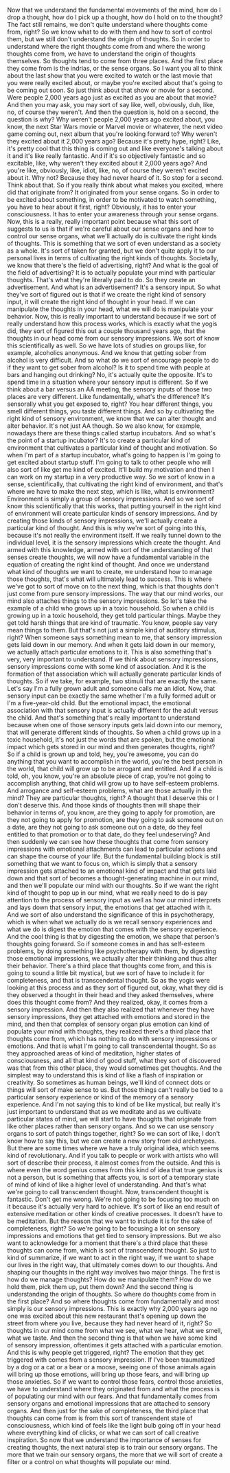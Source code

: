  Now that we understand the fundamental movements of the mind, how do I drop a thought, how do I pick up a thought, how do I hold on to the thought? The fact still remains, we don't quite understand where thoughts come from, right? So we know what to do with them and how to sort of control them, but we still don't understand the origin of thoughts. So in order to understand where the right thoughts come from and where the wrong thoughts come from, we have to understand the origin of thoughts themselves. So thoughts tend to come from three places. And the first place they come from is the indrias, or the sense organs. So I want you all to think about the last show that you were excited to watch or the last movie that you were really excited about, or maybe you're excited about that's going to be coming out soon. So just think about that show or movie for a second. Were people 2,000 years ago just as excited as you are about that movie? And then you may ask, you may sort of say like, well, obviously, duh, like, no, of course they weren't. And then the question is, hold on a second, the question is why? Why weren't people 2,000 years ago excited about, you know, the next Star Wars movie or Marvel movie or whatever, the next video game coming out, next album that you're looking forward to? Why weren't they excited about it 2,000 years ago? Because it's pretty hype, right? Like, it's pretty cool that this thing is coming out and like everyone's talking about it and it's like really fantastic. And if it's so objectively fantastic and so excitable, like, why weren't they excited about it 2,000 years ago? And you're like, obviously, like, idiot, like, no, of course they weren't excited about it. Why not? Because they had never heard of it. So stop for a second. Think about that. So if you really think about what makes you excited, where did that originate from? It originated from your sense organs. So in order to be excited about something, in order to be motivated to watch something, you have to hear about it first, right? Obviously, it has to enter your consciousness. It has to enter your awareness through your sense organs. Now, this is a really, really important point because what this sort of suggests to us is that if we're careful about our sense organs and how to control our sense organs, what we'll actually do is cultivate the right kinds of thoughts. This is something that we sort of even understand as a society as a whole. It's sort of taken for granted, but we don't quite apply it to our personal lives in terms of cultivating the right kinds of thoughts. Societally, we know that there's the field of advertising, right? And what is the goal of the field of advertising? It is to actually populate your mind with particular thoughts. That's what they're literally paid to do. So they create an advertisement. And what is an advertisement? It's a sensory input. So what they've sort of figured out is that if we create the right kind of sensory input, it will create the right kind of thought in your head. If we can manipulate the thoughts in your head, what we will do is manipulate your behavior. Now, this is really important to understand because if we sort of really understand how this process works, which is exactly what the yogis did, they sort of figured this out a couple thousand years ago, that the thoughts in our head come from our sensory impressions. We sort of know this scientifically as well. So we have lots of studies on groups like, for example, alcoholics anonymous. And we know that getting sober from alcohol is very difficult. And so what do we sort of encourage people to do if they want to get sober from alcohol? Is it to spend time with people at bars and hanging out drinking? No, it's actually quite the opposite. It's to spend time in a situation where your sensory input is different. So if we think about a bar versus an AA meeting, the sensory inputs of those two places are very different. Like fundamentally, what's the difference? It's sensorally what you get exposed to, right? You hear different things, you smell different things, you taste different things. And so by cultivating the right kind of sensory environment, we know that we can alter thought and alter behavior. It's not just AA though. So we also know, for example, nowadays there are these things called startup incubators. And so what's the point of a startup incubator? It's to create a particular kind of environment that cultivates a particular kind of thought and motivation. So when I'm part of a startup incubator, what's going to happen is I'm going to get excited about startup stuff. I'm going to talk to other people who will also sort of like get me kind of excited. It'll build my motivation and then I can work on my startup in a very productive way. So we sort of know in a sense, scientifically, that cultivating the right kind of environment, and that's where we have to make the next step, which is like, what is environment? Environment is simply a group of sensory impressions. And so we sort of know this scientifically that this works, that putting yourself in the right kind of environment will create particular kinds of sensory impressions. And by creating those kinds of sensory impressions, we'll actually create a particular kind of thought. And this is why we're sort of going into this, because it's not really the environment itself. If we really tunnel down to the individual level, it is the sensory impressions which create the thought. And armed with this knowledge, armed with sort of the understanding of that senses create thoughts, we will now have a fundamental variable in the equation of creating the right kind of thought. And once we understand what kind of thoughts we want to create, we understand how to manage those thoughts, that's what will ultimately lead to success. This is where we've got to sort of move on to the next thing, which is that thoughts don't just come from pure sensory impressions. The way that our mind works, our mind also attaches things to the sensory impressions. So let's take the example of a child who grows up in a toxic household. So when a child is growing up in a toxic household, they get told particular things. Maybe they get told harsh things that are kind of traumatic. You know, people say very mean things to them. But that's not just a simple kind of auditory stimulus, right? When someone says something mean to me, that sensory impression gets laid down in our memory. And when it gets laid down in our memory, we actually attach particular emotions to it. This is also something that's very, very important to understand. If we think about sensory impressions, sensory impressions come with some kind of association. And it is the formation of that association which will actually generate particular kinds of thoughts. So if we take, for example, two stimuli that are exactly the same. Let's say I'm a fully grown adult and someone calls me an idiot. Now, that sensory input can be exactly the same whether I'm a fully formed adult or I'm a five-year-old child. But the emotional impact, the emotional association with that sensory input is actually different for the adult versus the child. And that's something that's really important to understand because when one of those sensory inputs gets laid down into our memory, that will generate different kinds of thoughts. So when a child grows up in a toxic household, it's not just the words that are spoken, but the emotional impact which gets stored in our mind and then generates thoughts, right? So if a child is grown up and told, hey, you're awesome, you can do anything that you want to accomplish in the world, you're the best person in the world, that child will grow up to be arrogant and entitled. And if a child is told, oh, you know, you're an absolute piece of crap, you're not going to accomplish anything, that child will grow up to have self-esteem problems. And arrogance and self-esteem problems, what are those actually in the mind? They are particular thoughts, right? A thought that I deserve this or I don't deserve this. And those kinds of thoughts then will shape their behavior in terms of, you know, are they going to apply for promotion, are they not going to apply for promotion, are they going to ask someone out on a date, are they not going to ask someone out on a date, do they feel entitled to that promotion or to that date, do they feel undeserving? And then suddenly we can see how these thoughts that come from sensory impressions with emotional attachments can lead to particular actions and can shape the course of your life. But the fundamental building block is still something that we want to focus on, which is simply that a sensory impression gets attached to an emotional kind of impact and that gets laid down and that sort of becomes a thought-generating machine in our mind, and then we'll populate our mind with our thoughts. So if we want the right kind of thought to pop up in our mind, what we really need to do is pay attention to the process of sensory input as well as how our mind interprets and lays down that sensory input, the emotions that get attached with it. And we sort of also understand the significance of this in psychotherapy, which is when what we actually do is we recall sensory experiences and what we do is digest the emotion that comes with the sensory experience. And the cool thing is that by digesting the emotion, we shape that person's thoughts going forward. So if someone comes in and has self-esteem problems, by doing something like psychotherapy with them, by digesting those emotional impressions, we actually alter their thinking and thus alter their behavior. There's a third place that thoughts come from, and this is going to sound a little bit mystical, but we sort of have to include it for completeness, and that is transcendental thought. So as the yogis were looking at this process and as they sort of figured out, okay, what they did is they observed a thought in their head and they asked themselves, where does this thought come from? And they realized, okay, it comes from a sensory impression. And then they also realized that whenever they have sensory impressions, they get attached with emotions and stored in the mind, and then that complex of sensory organ plus emotion can kind of populate your mind with thoughts, they realized there's a third place that thoughts come from, which has nothing to do with sensory impressions or emotions. And that is what I'm going to call transcendental thought. So as they approached areas of kind of meditation, higher states of consciousness, and all that kind of good stuff, what they sort of discovered was that from this other place, they would sometimes get thoughts. And the simplest way to understand this is kind of like a flash of inspiration or creativity. So sometimes as human beings, we'll kind of connect dots or things will sort of make sense to us. But those things can't really be tied to a particular sensory experience or kind of the memory of a sensory experience. And I'm not saying this to kind of be like mystical, but really it's just important to understand that as we meditate and as we cultivate particular states of mind, we will start to have thoughts that originate from like other places rather than sensory organs. And so we can use sensory organs to sort of patch things together, right? So we can sort of like, I don't know how to say this, but we can create a new story from old archetypes. But there are some times where we have a truly original idea, which seems kind of revolutionary. And if you talk to people or work with artists who will sort of describe their process, it almost comes from the outside. And this is where even the word genius comes from this kind of idea that true genius is not a person, but is something that affects you, is sort of a temporary state of mind of kind of like a higher level of understanding. And that's what we're going to call transcendent thought. Now, transcendent thought is fantastic. Don't get me wrong. We're not going to be focusing too much on it because it's actually very hard to achieve. It's sort of like an end result of extensive meditation or other kinds of creative processes. It doesn't have to be meditation. But the reason that we want to include it is for the sake of completeness, right? So we're going to be focusing a lot on sensory impressions and emotions that get tied to sensory impressions. But we also want to acknowledge for a moment that there's a third place that these thoughts can come from, which is sort of transcendent thought. So just to kind of summarize, if we want to act in the right way, if we want to shape our lives in the right way, that ultimately comes down to our thoughts. And shaping our thoughts in the right way involves two major things. The first is how do we manage thoughts? How do we manipulate them? How do we hold them, pick them up, put them down? And the second thing is understanding the origin of thoughts. So where do thoughts come from in the first place? And so where thoughts come from fundamentally and most simply is our sensory impressions. This is exactly why 2,000 years ago no one was excited about this new restaurant that's opening up down the street from where you live, because they had never heard of it, right? So thoughts in our mind come from what we see, what we hear, what we smell, what we taste. And then the second thing is that when we have some kind of sensory impression, oftentimes it gets attached with a particular emotion. And this is why people get triggered, right? The emotion that they get triggered with comes from a sensory impression. If I've been traumatized by a dog or a cat or a bear or a moose, seeing one of those animals again will bring up those emotions, will bring up those fears, and will bring up those anxieties. So if we want to control those fears, control those anxieties, we have to understand where they originated from and what the process is of populating our mind with our fears. And that fundamentally comes from sensory organs and emotional impressions that are attached to sensory organs. And then just for the sake of completeness, the third place that thoughts can come from is from this sort of transcendent state of consciousness, which kind of feels like the light bulb going off in your head where everything kind of clicks, or what we can sort of call creative inspiration. So now that we understand the importance of senses for creating thoughts, the next natural step is to train our sensory organs. The more that we train our sensory organs, the more that we will sort of create a filter or a control on what thoughts will populate our mind.